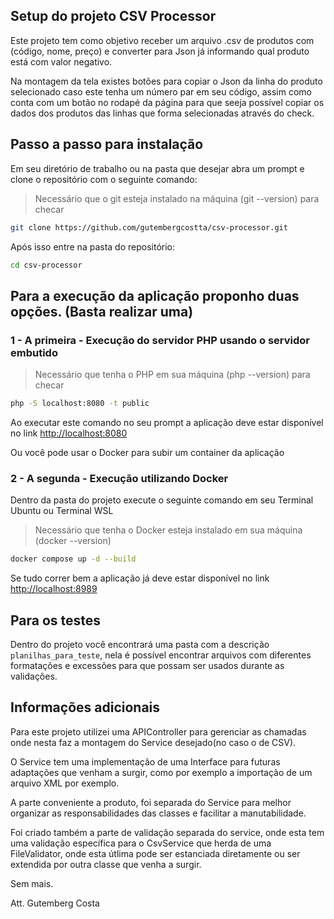 ## Setup do projeto CSV Processor

Este projeto tem como objetivo receber um arquivo .csv de produtos com (código, nome, preço) e converter para Json já informando qual produto está com valor negativo.

Na montagem da tela existes botões para copiar o Json da linha do produto selecionado caso este tenha um número par em seu código, assim como conta com um botão no rodapé da página para que seeja possível copiar os dados dos produtos das linhas que forma selecionadas através do check.

## Passo a passo para instalação

Em seu diretório de trabalho ou na pasta que desejar abra um prompt e clone o repositório com o seguinte comando:

> Necessário que o git esteja instalado na máquina (git --version) para checar

```sh
git clone https://github.com/gutembergcostta/csv-processor.git
```

Após isso entre na pasta do repositório:

```sh
cd csv-processor
```

## Para a execução da aplicação proponho duas opções. (Basta realizar uma)

### 1 - A primeira - Execução do servidor PHP usando o servidor embutido

> Necessário que tenha o PHP em sua máquina (php --version) para checar

```sh
php -S localhost:8080 -t public
```

Ao executar este comando no seu prompt a aplicação deve estar disponível no link [http://localhost:8080](http://localhost:8080)

Ou você pode usar o Docker para subir um container da aplicação

### 2 - A segunda - Execução utilizando Docker

Dentro da pasta do projeto execute o seguinte comando em seu Terminal Ubuntu ou Terminal WSL

> Necessário que tenha o Docker esteja instalado em sua máquina (docker --version)

```sh
docker compose up -d --build
```

Se tudo correr bem a aplicação já deve estar disponível no link [http://localhost:8989](http://localhost:8989)

## Para os testes

Dentro do projeto você encontrará uma pasta com a descrição `planilhas_para_teste`, nela é possível encontrar arquivos com diferentes formatações e excessões para que possam ser usados durante as validações.

## Informações adicionais

Para este projeto utilizei uma APIController para gerenciar as chamadas onde nesta faz a montagem do Service desejado(no caso o de CSV).

O Service tem uma implementação de uma Interface para futuras adaptações que venham a surgir, como por exemplo a importação de um arquivo XML por exemplo.

A parte conveniente a produto, foi separada do Service para melhor organizar as responsabilidades das classes e facilitar a manutabilidade.

Foi criado também a parte de validação separada do service, onde esta tem uma validação específica para o CsvService que herda de uma FileValidator, onde esta útlima pode ser estanciada diretamente ou ser extendida por outra classe que venha a surgir.

Sem mais.

Att. Gutemberg Costa
